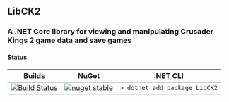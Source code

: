 ## LibCK2
### A .NET Core library for viewing and manipulating Crusader Kings 2 game data and save games

#### Status
|Builds|NuGet|.NET CLI|
|------|----------|--------|
|[![Build Status](https://dev.azure.com/scorpdx/LibCK2/_apis/build/status/scorpdx.LibCK2?branchName=master)](https://dev.azure.com/scorpdx/LibCK2/_build/latest?definitionId=1&branchName=master)|[![nuget stable](https://img.shields.io/nuget/v/LibCK2.svg?style=flat)](https://www.nuget.org/packages/LibCK2)|`> dotnet add package LibCK2`|
